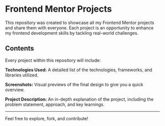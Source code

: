 # Frontend Mentor Projects
This repository was created to showcase all my Frontend Mentor projects and share them with everyone. Each project is an opportunity to enhance my frontend development skills by tackling real-world challenges.

## Contents
Every project within this repository will include:

**Technologies Used:** A detailed list of the technologies, frameworks, and libraries utilized.

**Screenshots:** Visual previews of the final design to give you a quick overview. 

**Project Description:** An in-depth explanation of the project, including the problem statement, approach, and key learnings.

---

Feel free to explore, fork, and contribute!
